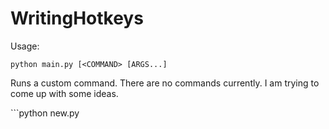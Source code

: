 # WritingHotkeys

Usage:

```python main.py [<COMMAND> [ARGS...]```

Runs a custom command. There are no commands currently. I am trying to come up with some ideas.

```python new.py <FILENAME> <TITLE> <AUTHOR> [date] [PACKAGES...]``
Creates a new LaTeX file with the given title author, date, and packages. It also includes `fancyhdr` by default.

```python findreplace.py <INPUT-FILE> <TEMPLATE> [OUTPUT-FILE]```

Runs find and replace according to a template file. I use it to convert my code words
into their regular meaning. Also useful for abriviations.

Example of a template file:
```
alt > altitude
ld > lucid dream
irl > in real life
```

Note that you *can* copy a `>` verbaitum, but not `_>_`.
Eg. `3>1 > 300>100` is ok, `3>1 > 300 > 100` is also *technically* ok but `3 > 1 > 300 > 100` is not.

```python autoreplace.py [TEMPLATE]```

Instead if finding and replacing stuff in a file, it will directly
log what you type on your keyboard and replace it. For example, you
can type `@@` into ANY textbox and it will be replaced with 
`my.super.long.email@the.email.com`
or whatever. This is my favorate one.

```python levelup.py [bool: DELETE] [int: NUMBER OF MESSAGES] [float: DELAY]```

A basic script to level up in Discord. If delete is true, it will delete the message after it sends it.
You can also set the number of messages to send. The delay varible sets the delay in secconds between messages.
if delete is false, it should be greater than 1. If delete is true it should be greater than 2. 
